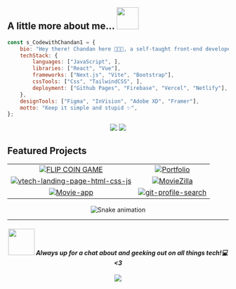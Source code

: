 <h2>A little more about me...  <img src="https://media.giphy.com/media/v1.Y2lkPTc5MGI3NjExY2VqaGNoNTltb2hlczlpcWRua25rYnd4am9hZ2VsaXpwMnhxZHV1byZlcD12MV9pbnRlcm5hbF9naWZfYnlfaWQmY3Q9cw/WUlplcMpOCEmTGBtBW/giphy.gif" width="50"></h2>

```javascript
const s_CodewithChandan1 = {
    bio: "Hey there! Chandan here 👩🏻‍💻, a self-taught front-end developer passionate about UI/UX.",
    techStack: {
        languages: ["JavaScript", ],
        libraries: ["React", "Vue"],
        frameworks: ["Next.js", "Vite", "Bootstrap"],
        cssTools: ["Css", "TailwindCSS", ],
        deployment: ["Github Pages", "Firebase", "Vercel", "Netlify"],
    },
    designTools: ["Figma", "InVision", "Adobe XD", "Framer"],
    motto: "Keep it simple and stupid ✨",
};
```

<div align="center">

  ![](https://bad-apple-github-readme.vercel.app/api?show_bg=1&username=CodewithChandan1&theme=dracula&hide_border=true&show_icons=true&include_all_commits=true&count_private=false)
  ![](https://github-readme-stats.vercel.app/api/top-langs/?username=CodewithChandan1&langs_count=10&theme=dracula&hide_border=true&include_all_commits=true&count_private=true&layout=compact)

</div>

## Featured Projects
<div align="center">
<table>
  <tr>
    <td align="center">
      <a href="https://github.com/CodewithChandan1/flip-coin-game">
        <img src="https://github-readme-stats.vercel.app/api/pin/?username=CodewithChandan1&theme=dracula&hide_border=true&show_icons=true&repo=flip-coin-gameE" alt="FLIP COIN GAME" />
      </a>
    </td>
    <td align="center">
      <a href="https://github.com/CodewithChandan1/dev_chandan_dev">
        <img src="https://github-readme-stats.vercel.app/api/pin/?username=CodewithChandan1&theme=dracula&hide_border=true&show_icons=true&repo=dev_chandan_dev" alt=" Portfolio " />
      </a>
    </td>
  </tr>
  <tr>
    <td align="center">
      <a href="https://github.com/CodewithChandan1/vtech-landing-page-html-css-js">
        <img src="https://github-readme-stats.vercel.app/api/pin/?username=CodewithChandan1&theme=dracula&hide_border=true&show_icons=true&repo=vtech-landing-page-html-css-js" alt="vtech-landing-page-html-css-js" />
      </a>
    </td>
    <td align="center">
      <a href="https://github.com/CodewithChandan1/MovieZilla">
        <img src="https://github-readme-stats.vercel.app/api/pin/?username=CodewithChandan1&theme=dracula&hide_border=true&show_icons=true&repo=MovieZilla" alt="MovieZilla" />
      </a>
    </td>
  </tr>
  <tr>
    <td align="center">
      <a href="https://github.com/CodewithChandan1/Movie-app">
        <img src="https://github-readme-stats.vercel.app/api/pin/?username=CodewithChandan1&theme=dracula&hide_border=true&show_icons=true&repo=Movie-app" alt="Movie-app" />
      </a>
    </td>
    <td align="center">
      <a href="https://github.com/CodewithChandan1/git-profile-search">
        <img src="https://github-readme-stats.vercel.app/api/pin/?username=CodewithChandan1&theme=dracula&hide_border=true&show_icons=true&repo=git-profile-search" alt="git-profile-search" />
      </a>
    </td>
  </tr>
</table>

</div>

<div align="center">

  ![Snake animation](https://github.com/CodewithChandan1/CodewithChandan1/blob/output/github-contribution-grid-snake-dark.svg)

  ---
  #### <img src="https://media.giphy.com/media/lGhBlBMIN2XsEteTN3/giphy.gif" width="60"> <em><b>Always up for a chat about and geeking out on all things tech!</b>💻<3</em>

  ![](https://komarev.com/ghpvc/?username=CodewithChandan1&color=blueviolet)

</div>
